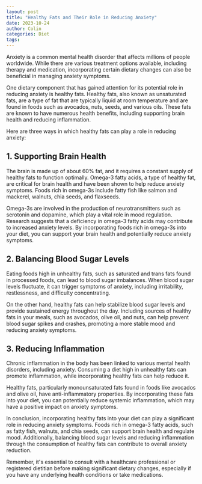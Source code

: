 ```yaml
---
layout: post
title: "Healthy Fats and Their Role in Reducing Anxiety"
date: 2023-10-24
author: Colin
categories: Diet
tags: 
---
```


Anxiety is a common mental health disorder that affects millions of people worldwide. While there are various treatment options available, including therapy and medication, incorporating certain dietary changes can also be beneficial in managing anxiety symptoms. 

One dietary component that has gained attention for its potential role in reducing anxiety is healthy fats. Healthy fats, also known as unsaturated fats, are a type of fat that are typically liquid at room temperature and are found in foods such as avocados, nuts, seeds, and various oils. These fats are known to have numerous health benefits, including supporting brain health and reducing inflammation.

Here are three ways in which healthy fats can play a role in reducing anxiety:

## 1. Supporting Brain Health

The brain is made up of about 60% fat, and it requires a constant supply of healthy fats to function optimally. Omega-3 fatty acids, a type of healthy fat, are critical for brain health and have been shown to help reduce anxiety symptoms. Foods rich in omega-3s include fatty fish like salmon and mackerel, walnuts, chia seeds, and flaxseeds.

Omega-3s are involved in the production of neurotransmitters such as serotonin and dopamine, which play a vital role in mood regulation. Research suggests that a deficiency in omega-3 fatty acids may contribute to increased anxiety levels. By incorporating foods rich in omega-3s into your diet, you can support your brain health and potentially reduce anxiety symptoms.

## 2. Balancing Blood Sugar Levels

Eating foods high in unhealthy fats, such as saturated and trans fats found in processed foods, can lead to blood sugar imbalances. When blood sugar levels fluctuate, it can trigger symptoms of anxiety, including irritability, restlessness, and difficulty concentrating.

On the other hand, healthy fats can help stabilize blood sugar levels and provide sustained energy throughout the day. Including sources of healthy fats in your meals, such as avocados, olive oil, and nuts, can help prevent blood sugar spikes and crashes, promoting a more stable mood and reducing anxiety symptoms.

## 3. Reducing Inflammation

Chronic inflammation in the body has been linked to various mental health disorders, including anxiety. Consuming a diet high in unhealthy fats can promote inflammation, while incorporating healthy fats can help reduce it.

Healthy fats, particularly monounsaturated fats found in foods like avocados and olive oil, have anti-inflammatory properties. By incorporating these fats into your diet, you can potentially reduce systemic inflammation, which may have a positive impact on anxiety symptoms.

In conclusion, incorporating healthy fats into your diet can play a significant role in reducing anxiety symptoms. Foods rich in omega-3 fatty acids, such as fatty fish, walnuts, and chia seeds, can support brain health and regulate mood. Additionally, balancing blood sugar levels and reducing inflammation through the consumption of healthy fats can contribute to overall anxiety reduction.

Remember, it's essential to consult with a healthcare professional or registered dietitian before making significant dietary changes, especially if you have any underlying health conditions or take medications.